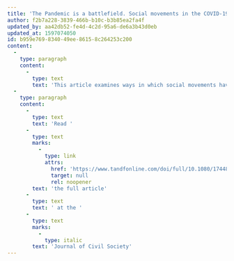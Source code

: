 ```yaml
---
title: 'The Pandemic is a battlefield. Social movements in the COVID-19 lockdown'
author: f2b7a228-3839-466b-b10c-b3b85ea2fa4f
updated_by: aa42db52-fe4d-4c2d-95a6-de6a3b43d0eb
updated_at: 1597074050
id: b959e769-8340-49ee-8615-8c264253c200
content:
  -
    type: paragraph
    content:
      -
        type: text
        text: 'This article examines ways in which social movements have been impacted and responded in light of the COVID-19 pandemic. Between March and May 2020, lockdown measures put a halt to mass protests for democracy, and the virus spread became the only political focus and news headline. Far from disappearing, social movements have adapted to unexpected circumstances and been particularly active during this challenging period. The first section of the article provides an overview of grassroots movements initiatives to complete five roles. The second section focuses on the struggle over the meaning of the crisis. While progressive intellectuals and movements consider the COVID-19 pandemic opened opportunities to build a fairer world, they compete with reactionary, capitalist and state actors to shape the meaning of the crisis and the world that may come out of it. The intensity of social justice movements’ initiatives during the lockdown may show the outlines of a global wave of movements, embodied in countless decentralized reactions to a global event that affected has shaken billions of human lives.'
  -
    type: paragraph
    content:
      -
        type: text
        text: 'Read '
      -
        type: text
        marks:
          -
            type: link
            attrs:
              href: 'https://www.tandfonline.com/doi/full/10.1080/17448689.2020.1794398'
              target: null
              rel: noopener
        text: 'the full article'
      -
        type: text
        text: ' at the '
      -
        type: text
        marks:
          -
            type: italic
        text: 'Journal of Civil Society'
---
```

